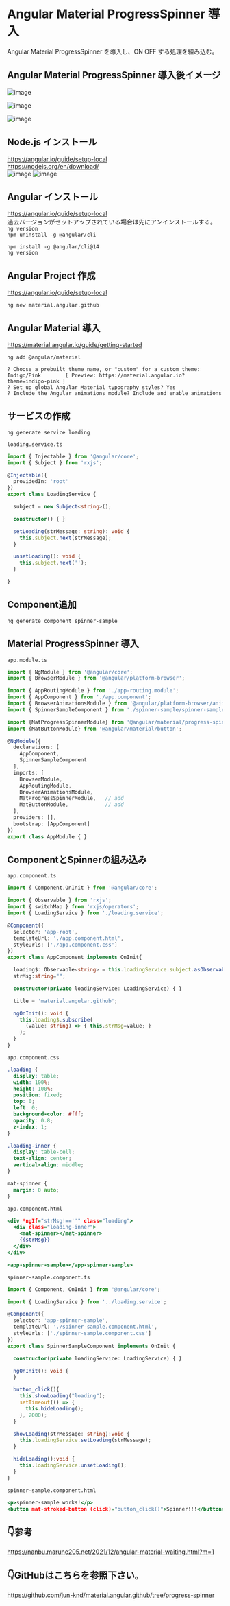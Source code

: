 # Angular Material ProgressSpinner 導入

Angular Material ProgressSpinner を導入し、ON OFF する処理を組み込む。

## Angular Material ProgressSpinner 導入後イメージ


![image](https://user-images.githubusercontent.com/38905609/174576473-cb32bcec-94d0-4788-8e53-4e2f9329de99.png)

![image](https://user-images.githubusercontent.com/38905609/174576198-b0bb54a8-0ffc-4d67-8414-3626f82d2708.png)

![image](https://user-images.githubusercontent.com/38905609/174576473-cb32bcec-94d0-4788-8e53-4e2f9329de99.png)



## Node.js インストール
https://angular.io/guide/setup-local  
https://nodejs.org/en/download/  
![image](https://user-images.githubusercontent.com/38905609/174221507-415108dd-d73a-497a-aef4-ebc27dd99e27.png)
![image](https://user-images.githubusercontent.com/38905609/174221619-1cf64e4b-97d4-4d72-99e5-0dcee2c20a60.png)


## Angular インストール
https://angular.io/guide/setup-local  
過去バージョンがセットアップされている場合は先にアンインストールする。  
`ng version`  
`npm uninstall -g @angular/cli`  
```
npm install -g @angular/cli@14
ng version
```

## Angular Project 作成
https://angular.io/guide/setup-local
```
ng new material.angular.github
```

## Angular Material 導入
https://material.angular.io/guide/getting-started
```
ng add @angular/material

? Choose a prebuilt theme name, or "custom" for a custom theme: Indigo/Pink        [ Preview: https://material.angular.io?theme=indigo-pink ]
? Set up global Angular Material typography styles? Yes  
? Include the Angular animations module? Include and enable animations
```


## サービスの作成
```
ng generate service loading
```

`loading.service.ts`
```ts:loading.service.ts
import { Injectable } from '@angular/core';
import { Subject } from 'rxjs';

@Injectable({
  providedIn: 'root'
})
export class LoadingService {

  subject = new Subject<string>();

  constructor() { }

  setLoading(strMessage: string): void {
    this.subject.next(strMessage);
  }

  unsetLoading(): void {
    this.subject.next('');
  }

}
```


## Component追加
```
ng generate component spinner-sample
```


## Material ProgressSpinner 導入
`app.module.ts`
```ts:app.module.ts
import { NgModule } from '@angular/core';
import { BrowserModule } from '@angular/platform-browser';

import { AppRoutingModule } from './app-routing.module';
import { AppComponent } from './app.component';
import { BrowserAnimationsModule } from '@angular/platform-browser/animations';
import { SpinnerSampleComponent } from './spinner-sample/spinner-sample.component';

import {MatProgressSpinnerModule} from '@angular/material/progress-spinner';     // add
import {MatButtonModule} from '@angular/material/button';                        // add

@NgModule({
  declarations: [
    AppComponent,
    SpinnerSampleComponent
  ],
  imports: [
    BrowserModule,
    AppRoutingModule,
    BrowserAnimationsModule,
    MatProgressSpinnerModule,   // add
    MatButtonModule,            // add
  ],
  providers: [],
  bootstrap: [AppComponent]
})
export class AppModule { }
```


## ComponentとSpinnerの組み込み

`app.component.ts`
```ts:app.component.ts
import { Component,OnInit } from '@angular/core';

import { Observable } from 'rxjs';
import { switchMap } from 'rxjs/operators';
import { LoadingService } from './loading.service';

@Component({
  selector: 'app-root',
  templateUrl: './app.component.html',
  styleUrls: ['./app.component.css']
})
export class AppComponent implements OnInit{

  loading$: Observable<string> = this.loadingService.subject.asObservable();
  strMsg:string="";

  constructor(private loadingService: LoadingService) { }

  title = 'material.angular.github';

  ngOnInit(): void {
    this.loading$.subscribe(
      (value: string) => { this.strMsg=value; }
    );
  }
}
```

`app.component.css`
```css:app.component.css
.loading {
  display: table;
  width: 100%;
  height: 100%;
  position: fixed;
  top: 0;
  left: 0;
  background-color: #fff;
  opacity: 0.8;
  z-index: 1;
}

.loading-inner {
  display: table-cell;
  text-align: center;
  vertical-align: middle;
}

mat-spinner {
  margin: 0 auto;
}
```

`app.component.html`
```html:app.component.html
<div *ngIf="strMsg!==''" class="loading">
  <div class="loading-inner">
    <mat-spinner></mat-spinner>
    {{strMsg}}
  </div>
</div>

<app-spinner-sample></app-spinner-sample>
```

`spinner-sample.component.ts`
```ts:spinner-sample.component.ts
import { Component, OnInit } from '@angular/core';

import { LoadingService } from '../loading.service';

@Component({
  selector: 'app-spinner-sample',
  templateUrl: './spinner-sample.component.html',
  styleUrls: ['./spinner-sample.component.css']
})
export class SpinnerSampleComponent implements OnInit {

  constructor(private loadingService: LoadingService) { }

  ngOnInit(): void {
  }

  button_click(){
    this.showLoading("loading");
    setTimeout(() => {
      this.hideLoading();
    }, 2000);
  }

  showLoading(strMessage: string):void {
    this.loadingService.setLoading(strMessage);
  }

  hideLoading():void {
    this.loadingService.unsetLoading();
  }
}

```

`spinner-sample.component.html`
```html:spinner-sample.component.html
<p>spinner-sample works!</p>
<button mat-stroked-button (click)="button_click()">Spinner!!!</button>

```

## 👇参考
https://nanbu.marune205.net/2021/12/angular-material-waiting.html?m=1

## 👇GitHubはこちらを参照下さい。
https://github.com/jun-knd/material.angular.github/tree/progress-spinner
